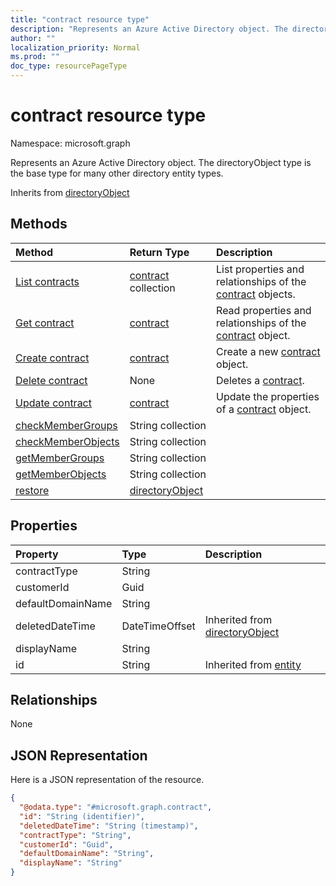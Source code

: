 ```yaml
---
title: "contract resource type"
description: "Represents an Azure Active Directory object. The directoryObject type is the base type for many other directory entity types."
author: ""
localization_priority: Normal
ms.prod: ""
doc_type: resourcePageType
---
```


# contract resource type


Namespace: microsoft.graph

Represents an Azure Active Directory object. The directoryObject type is the base type for many other directory entity types.


Inherits from [directoryObject](../resources/directoryobject.md)

## Methods
|Method|Return Type|Description|
|:---|:---|:---|
|[List contracts](../api/contract-list.md)|[contract](../resources/contract.md) collection|List properties and relationships of the [contract](../resources/contract.md) objects.|
|[Get contract](../api/contract-get.md)|[contract](../resources/contract.md)|Read properties and relationships of the [contract](../resources/contract.md) object.|
|[Create contract](../api/contract-post-contracts.md)|[contract](../resources/contract.md)|Create a new [contract](../resources/contract.md) object.|
|[Delete contract](../api/contract-delete.md)|None|Deletes a [contract](../resources/contract.md).|
|[Update contract](../api/contract-update.md)|[contract](../resources/contract.md)|Update the properties of a [contract](../resources/contract.md) object.|
|[checkMemberGroups](../api/contract-checkmembergroups.md)|String collection||
|[checkMemberObjects](../api/contract-checkmemberobjects.md)|String collection||
|[getMemberGroups](../api/contract-getmembergroups.md)|String collection||
|[getMemberObjects](../api/contract-getmemberobjects.md)|String collection||
|[restore](../api/contract-restore.md)|[directoryObject](../resources/directoryobject.md)||

## Properties
|Property|Type|Description|
|:---|:---|:---|
|contractType|String||
|customerId|Guid||
|defaultDomainName|String||
|deletedDateTime|DateTimeOffset| Inherited from [directoryObject](../resources/directoryobject.md)|
|displayName|String||
|id|String| Inherited from [entity](../resources/entity.md)|

## Relationships
None

## JSON Representation
Here is a JSON representation of the resource.
<!-- {
  "blockType": "resource",
  "keyProperty": "id",
  "@odata.type": "microsoft.graph.contract",
  "baseType": "microsoft.graph.directoryObject",
  "openType": true
}
-->
``` json
{
  "@odata.type": "#microsoft.graph.contract",
  "id": "String (identifier)",
  "deletedDateTime": "String (timestamp)",
  "contractType": "String",
  "customerId": "Guid",
  "defaultDomainName": "String",
  "displayName": "String"
}
```

